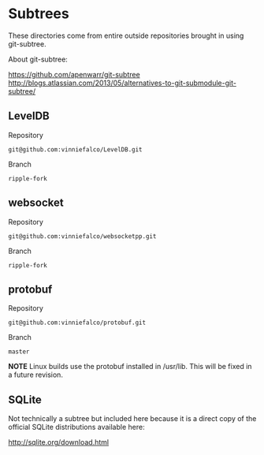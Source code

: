 # Subtrees

These directories come from entire outside repositories
brought in using git-subtree.

About git-subtree:

https://github.com/apenwarr/git-subtree <br>
http://blogs.atlassian.com/2013/05/alternatives-to-git-submodule-git-subtree/ <br>

## LevelDB

Repository <br>
```
git@github.com:vinniefalco/LevelDB.git
```
Branch
```
ripple-fork
```

## websocket

Repository
```
git@github.com:vinniefalco/websocketpp.git
```
Branch
```
ripple-fork
```

## protobuf

Repository
```
git@github.com:vinniefalco/protobuf.git
```
Branch
```
master
```

**NOTE** Linux builds use the protobuf installed in /usr/lib. This will be
fixed in a future revision.

## SQLite

Not technically a subtree but included here because it is a direct
copy of the official SQLite distributions available here:

http://sqlite.org/download.html
